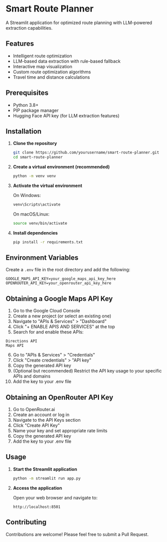 # Smart Route Planner

A Streamlit application for optimized route planning with LLM-powered extraction capabilities.

## Features

- Intelligent route optimization
- LLM-based data extraction with rule-based fallback
- Interactive map visualization
- Custom route optimization algorithms
- Travel time and distance calculations

## Prerequisites

- Python 3.8+
- PIP package manager
- Hugging Face API key (for LLM extraction features)

## Installation

1. **Clone the repository**
   ```bash
   git clone https://github.com/yourusername/smart-route-planner.git
   cd smart-route-planner
   ```

2. **Create a virtual environment (recommended)**
   ```bash
   python -m venv venv
   ```

3. **Activate the virtual environment**
   
   On Windows:
   ```bash
   venv\Scripts\activate
   ```
   
   On macOS/Linux:
   ```bash
   source venv/bin/activate
   ```

4. **Install dependencies**
   ```bash
   pip install -r requirements.txt
   ```

## Environment Variables

Create a `.env` file in the root directory and add the following:

```
GOOGLE_MAPS_API_KEY=your_google_maps_api_key_here
OPENROUTER_API_KEY=your_openrouter_api_key_here

```

## Obtaining a Google Maps API Key

1. Go to the Google Cloud Console
2. Create a new project (or select an existing one)
3. Navigate to "APIs & Services" > "Dashboard"
4. Click "+ ENABLE APIS AND SERVICES" at the top
5. Search for and enable these APIs:

```
Directions API
Maps API
```

6. Go to "APIs & Services" > "Credentials"
7. Click "Create credentials" > "API key"
8. Copy the generated API key
9. (Optional but recommended) Restrict the API key usage to your specific APIs and domains
10. Add the key to your .env file


## Obtaining an OpenRouter API Key

1. Go to OpenRouter.ai
2. Create an account or log in
3. Navigate to the API Keys section
4. Click "Create API Key"
5. Name your key and set appropriate rate limits
6. Copy the generated API key
7. Add the key to your .env file

## Usage

1. **Start the Streamlit application**
   ```bash
   python -m streamlit run app.py
   ```

2. **Access the application**
   
   Open your web browser and navigate to:
   ```
   http://localhost:8501
   ```


## Contributing

Contributions are welcome! Please feel free to submit a Pull Request.


